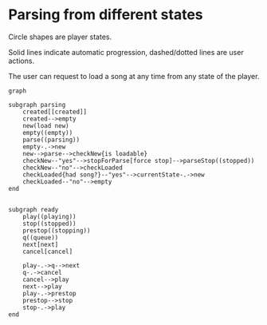 # Parsing from different states

Circle shapes are player states.

Solid lines indicate automatic progression, dashed/dotted lines are user actions.

The user can request to load a song at any time from any state of the player.

```mermaid
graph 
	
subgraph parsing
	created[[created]]
	created-->empty
	new(load new)
	empty((empty))
	parse((parsing))
	empty-.->new
	new-->parse-->checkNew{is loadable}
	checkNew--"yes"-->stopForParse[force stop]-->parseStop((stopped))
	checkNew--"no"-->checkLoaded
	checkLoaded{had song?}--"yes"-->currentState-.->new
	checkLoaded--"no"-->empty
end


subgraph ready
	play((playing))
	stop((stopped))
	prestop((stopping))
	q((queue))
	next[next]
	cancel[cancel]
	
	play-.->q-->next
	q-.->cancel
	cancel-->play
	next-->play
	play-.->prestop
	prestop-->stop
	stop-.->play
end


```
